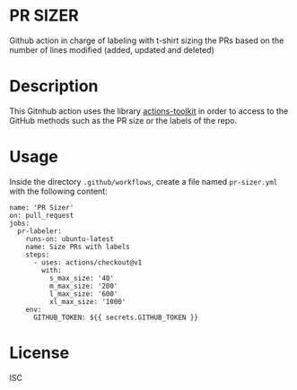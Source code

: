 # PR SIZER

Github action in charge of labeling with t-shirt sizing the PRs based on the number of lines modified (added, updated and deleted)

# Description

This Gitnhub action uses the library [actions-toolkit](https://www.npmjs.com/package/actions-toolkit) in order to access to the GitHub methods such as the PR size or the labels of the repo.

# Usage

Inside the directory `.github/workflows`, create a file named `pr-sizer.yml` with the following content:

```
name: 'PR Sizer'
on: pull_request
jobs:
  pr-labeler:
    runs-on: ubuntu-latest
    name: Size PRs with labels
    steps:
      - uses: actions/checkout@v1
        with:
          s_max_size: '40'
          m_max_size: '200'
          l_max_size: '600'
          xl_max_size: '1000'
    env:
      GITHUB_TOKEN: ${{ secrets.GITHUB_TOKEN }}
```

# License

ISC